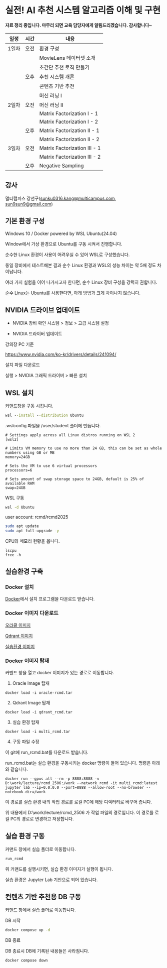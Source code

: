# 실전! AI 추천 시스템 알고리즘 이해 및 구현

**자료 정리 중입니다. 마무리 되면 교육 담당자에게 알림드리겠습니다. 감사합니다~**

| 일정   | 시간 | 내용                                 |
|--------|------|--------------------------------------|
| 1일차  | 오전 | 환경 구성                             |
|        |      | MovieLens 데이터셋 소개               |
|        |      | 초간단 추천 로직 만들기               |
|        | 오후 | 추천 시스템 개론                      |
|        |      | 콘텐츠 기반 추천                      |
|        |      | 머신 러닝 I                           |
| 2일차  | 오전 | 머신 러닝 II                          |
|        |      | Matrix Factorization I - 1            |
|        |      | Matrix Factorization I - 2            |
|        | 오후 | Matrix Factorization II - 1           |
|        |      | Matrix Factorization II - 2           |
| 3일차  | 오전 | Matrix Factorization III - 1          |
|        |      | Matrix Factorization III - 2          |
|        | 오후 | Negative Sampling                     |

## 강사

멀티캠퍼스 강선구(sunku0316.kang@multicampus.com, sun9sun9@gmail.com)

## 기본 환경 구성

Windows 10 / Docker powered by WSL Ubuntu(24.04)

Window에서 가상 환경으로 Ubuntu를 구동 시켜서 진행합니다. 

순수한 Linux 환경이 사용이 어려우실 수 있어 WSL로 구성했습니다. 

동일 장비에서 테스트해본 결과 순수 Linux 환경과 WSL의 성능 차이는 약 5배 정도 차이납니다. 

여러 가지 실험을 이어 나가시고자 한다면, 순수 Linux 장비 구성을 강력히 권합니다.

순수 Linux는 Ubuntu를 사용한다면, 아래 방법과 크게 차이나지 않습니다.

## NVIDIA 드라이브 업데이트

- NVIDIA 장비 확인
시스템 > 정보 > 고급 시스템 설정

- NVIDIA 드라이버 업데이트

강의장 PC 기준

https://www.nvidia.com/ko-kr/drivers/details/241094/

설치 파일 다운로드 

실행 > NVIDIA 그래픽 드라이버 > 빠른 설치

## WSL 설치

커맨드창을 구동 시킵니다.

```cmd
wsl --install --distribution Ubuntu
```

.wslconfig 파일을 /user/student 폴더에 만듭니다.
```
# Settings apply across all Linux distros running on WSL 2
[wsl2]

# Limits VM memory to use no more than 24 GB, this can be set as whole numbers using GB or MB
memory=24GB 

# Sets the VM to use 6 virtual processors
processors=6

# Sets amount of swap storage space to 24GB, default is 25% of available RAM
swap=24GB
```

WSL 구동

```cmd
wsl -d Ubuntu
```
user account: rcmd/rcmd2025

```bash
sudo apt update
sudo apt full-upgrade -y
```

CPU와 메모리 현황을 봅니다.
```
lscpu
free -h
```


## 실습환경 구축

### Docker 설치

[Docker](https://www.docker.com/get-started/)에서 설치 프로그램을 다운로드 받습니다.

### Docker 이미지 다운로드

[오라클 이미지](https://drive.google.com/file/d/1gjBAFlSTNfYWN4q5g-2pJ5LaTSkUNaT7/view?usp=drive_link)

[Qdrant 이미지](https://drive.google.com/file/d/1nnvgbnBvZtrAubOTuAajQllvcSWccb5h/view?usp=drive_link)

[실습환경 이미지](https://drive.google.com/file/d/1wZzDF3B2EYj5BpXIqBfE37UvZiILNw21/view?usp=drive_link)

### Docker 이미지 탑재

커멘드 창을 열고 docker 이미지가 있는 경로로 이동합니다.

1. Oracle Image 탑재

```
docker load -i oracle-rcmd.tar
```

2. Qdrant Image 탑재

```
docker load -i qdrant_rcmd.tar
```

3. 실습 환경 탑재

```
docker load -i multi_rcmd.tar
```

4. 구동 파일 수정

이 git에 run_rcmd.bat를 다운로드 받습니다.

run_rcmd.bat는 실습 환경을 구동시키는 docker 명령이 들어 있습니다. 명령은 아래 와 같습니다. 

```
docker run --gpus all --rm -p 8888:8888 -v D:\work/lecture/rcmd_2506:/work --network rcmd -it multi_rcmd:latest  jupyter lab --ip=0.0.0.0 --port=8888 --allow-root --no-browser --notebook-dir=/work
```

이 경로를 실습 환경 내의 작업 경로를 로컬 PC에 해당 디렉터리로 바꾸어 줍니다.

위 내용에서 D:\work/lecture/rcmd_2506 가 작업 파일의 경로입니다. 이 경로를 로컬 PC의 경로로 변경하고 저장합니다. 


## 실습 환경 구동

커맨드 창에서 실습 폴더로 이동합니다. 

```cmd
run_rcmd
```
위 커맨드를 실행시키면, 실습 환경 이미지가 실행이 됩니다.

실습 환경은 Jupyter Lab 기반으로 되어 있습니다.

## 컨텐츠 기반 추천용 DB 구동

커맨드 창에서 실습 폴더로 이동합니다. 

DB 시작
```cmd
docker compose up -d
```

DB 종료

DB 종료시 DB에 기록된 내용들은 사라짐니다.
```cmd
docker compose down
```

